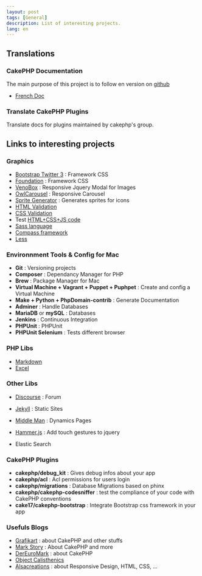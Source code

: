 ```yaml
---
layout: post
tags: [General]
description: List of interesting projects.
lang: en
---
```


## Translations

### CakePHP Documentation

The main purpose of this project is to follow en version on [github](https://github.com/cakephp/docs)

- [French Doc](http://book.cakephp.org/2.0/fr/index.html)

### Translate CakePHP Plugins

Translate docs for plugins maintained by cakephp's group.

## Links to interesting projects

### Graphics

- [Bootstrap Twitter 3](http://getbootstrap.com) : Framework CSS
- [Foundation](http://foundation.zurb.com) : Framework CSS
- [VenoBox](http://lab.veno.it/venobox) : Responsive Jquery Modal for Images
- [OwlCarousel](http://www.owlcarousel.owlgraphic.com) : Responsive Carousel
- [Sprite Generator](http://spritegen.website-performance.org) : Generates sprites for icons
- [HTML Validation](http://validator.w3.org)
- [CSS Validation](http://jigsaw.w3.org/css-validator)
- Test [HTML+CSS+JS code](http://jsbin.com)
- [Sass language](http://sass-lang.com)
- [Compass framework](http://compass-style.org)
- [Less](http://lesscss.org)

### Environnment Tools & Config for Mac

- **Git** : Versioning projects
- **Composer** : Dependancy Manager for PHP
- **Brew** : Package Manager for Mac
- **Virtual Machine + Vagrant + Puppet + Puphpet** : Create and config a Virtual Machine
- **Make + Python + PhpDomain-contrib** : Generate Documentation
- **Adminer** : Handle Databases
- **MariaDB** or **mySQL** : Databases
- **Jenkins** : Continuous Integration
- **PHPUnit** : PHPUnit
- **PHPUnit Selenium** : Tests different browser

### PHP Libs

- [Markdown](https://michelf.ca/projects/php-markdown)
- [Excel](https://github.com/PHPOffice/PHPExcel)

### Other Libs
- [Discourse](https://github.com/discourse/discourse) : Forum
- [Jekyll](http://jekyllrb.com) : Static Sites
- [Middle Man](http://middlemanapp.com/basics/dynamic-pages) : Dynamics Pages

- [Hammer.js](http://hammerjs.github.io) : Add touch gestures to jquery
- Elastic Search

### CakePHP Plugins

- **cakephp/debug_kit** : Gives debug infos about your app
- **cakephp/acl** : Acl permissions for users login
- **cakephp/migrations** : Database Migrations based on phinx
- **cakephp/cakephp-codesniffer** : test the compliance of your code with CakePHP conventions
- **cake17/cakephp-bootstrap** : Integrate Bootstrap css framework in your app

### Usefuls Blogs

- [Grafikart](http://www.grafikart.fr/tutoriels) : about CakePHP and other stuffs
- [Mark Story](http://mark-story.com/posts/archive) : About CakePHP and more
- [DerEuroMark](http://www.dereuromark.de) : about CakePHP
- [Object Calisthenics](http://williamdurand.fr/2013/06/03/object-calisthenics)
- [Alsacreations](http://www.alsacreations.com/tutoriels/) : about Responsive Design, HTML, CSS, ...
